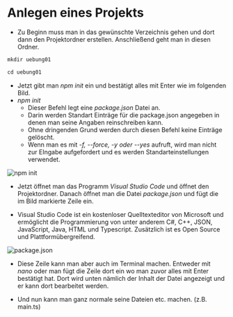# Anlegen eines Projekts


* Zu Beginn muss man in das gewünschte Verzeichnis gehen und dort dann den Projektordner erstellen. Anschließend geht man in diesen Ordner.
```javascript
mkdir uebung01

cd uebung01
```
* Jetzt gibt man *npm init* ein und bestätigt alles mit Enter wie im folgenden Bild.
* *npm init*
  * Dieser Befehl legt eine *package.json* Datei an.
  * Darin werden Standart Einträge für die package.json angegeben in denen man seine Angaben reinschreiben kann.
  * Ohne dringenden Grund werden durch diesen Befehl keine Einträge gelöscht.
  * Wenn man es mit *-f, --force, -y oder --yes* aufruft, wird man nicht zur EIngabe aufgefordert und es werden        Standarteinstellungen verwendet.

![npm init](https://github.com/HTLMechatronics/m13-5ahme-fivu/blob/moemam13/Fotos/npm_init.PNG)

* Jetzt öffnet man das Programm *Visual Studio Code* und öffnet den Projektordner. Danach öffnet man die Datei *package.json* und fügt die im Bild markierte Zeile ein.

* Visual Studio Code ist ein kostenloser Quelltexteditor von Microsoft und ermöglicht die Programmierung von unter anderem C#, C++, JSON, JavaScript, Java, HTML und Typescript. Zusätzlich ist es Open Source und Plattformübergreifend.

![package.json](https://github.com/HTLMechatronics/m13-5ahme-fivu/blob/moemam13/Fotos/package_json.PNG)

* Diese Zeile kann man aber auch im Terminal machen. Entweder mit *nano* oder man fügt die Zeile dort ein wo man zuvor alles mit Enter bestätigt hat. Dort wird unten nämlich der Inhalt der Datei angezeigt und er kann dort bearbeitet werden.


* Und nun kann man ganz normale seine Dateien etc. machen. (z.B. main.ts)
